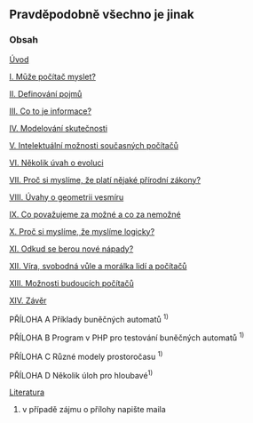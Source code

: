 ## Pravděpodobně všechno je jinak
### Obsah

[Úvod](wprowadzenie)

[I. Mūže počítač myslet?](rozdzial1)

[II. Definování pojmů](rozdzial2)

[III. Co to je informace?](rozdzial3)

[IV. Modelování skutečnosti](rozdzial4)

[V. Intelektuální možnosti současných počítačů](rozdzial5)

[VI. Několik úvah o evoluci](rozdzial6)

[VII. Proč si myslíme, že platí nějaké přírodní zákony?](rozdzial7)

[VIII. Úvahy o geometrii vesmíru](rozdzial8)

[IX. Co považujeme za možné a co za nemožné](rozdzial9)

[X. Proč si myslíme, že myslíme logicky?](rozdzial10)

[XI. Odkud se berou nové nápady?](rozdzial11)

[XII. Víra, svobodná vůle a morálka lidí a počítačů](rozdzial12)

[XIII. Možnosti budoucích počítačů](rozdzial13)
 
[XIV. Závěr](rozdzial14)

PŘÍLOHA A Příklady buněčných automatů <sup>1)</sup>

PŘÍLOHA B Program v PHP pro testování buněčných automatů <sup>1)</sup>

PŘÍLOHA C Různé modely prostoročasu <sup>1)</sup>

PŘÍLOHA D Několik úloh pro hloubavé<sup>1)</sup> 

[Literatura](literatura)

1) v případě zájmu o přílohy napište maila
